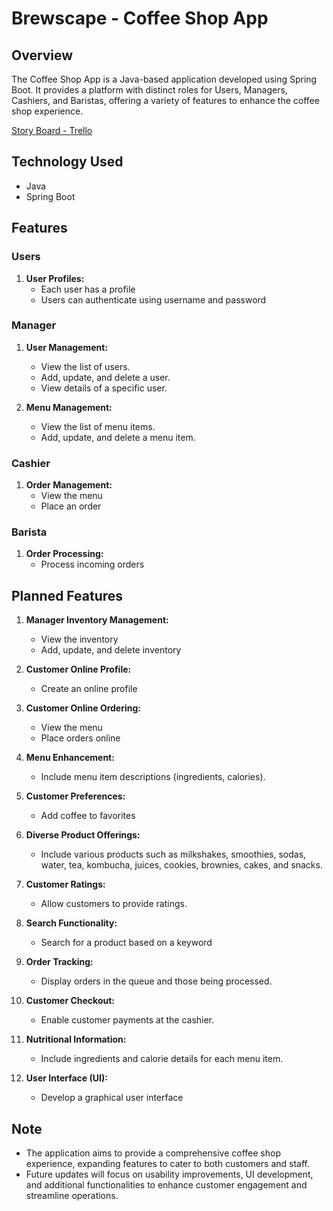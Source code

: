 # Brewscape - Coffee Shop App

## Overview

The Coffee Shop App is a Java-based application developed using Spring Boot. It provides a platform with distinct roles for Users, Managers, Cashiers, and Baristas, offering a variety of features to enhance the coffee shop experience.

[Story Board - Trello](https://trello.com/b/iMJPMQAQ/brewscape)

## Technology Used
- Java
- Spring Boot

## Features

### Users

1. **User Profiles:**
   - Each user has a profile
   - Users can authenticate using username and password

### Manager

1. **User Management:**
   - View the list of users.
   - Add, update, and delete a user.
   - View details of a specific user.

2. **Menu Management:**
   - View the list of menu items.
   - Add, update, and delete a menu item.

### Cashier

1. **Order Management:**
   - View the menu
   - Place an order 

### Barista

1. **Order Processing:**
   - Process incoming orders

## Planned Features

1. **Manager Inventory Management:**
   - View the inventory
   - Add, update, and delete inventory

2. **Customer Online Profile:**
   - Create an online profile

3. **Customer Online Ordering:**
   - View the menu
   - Place orders online

4. **Menu Enhancement:**
   - Include menu item descriptions (ingredients, calories).

5. **Customer Preferences:**
   - Add coffee to favorites

6. **Diverse Product Offerings:**
   - Include various products such as milkshakes, smoothies, sodas, water, tea, kombucha, juices, cookies, brownies, cakes, and snacks.

7. **Customer Ratings:**
   - Allow customers to provide ratings.

8. **Search Functionality:**
   - Search for a product based on a keyword

9. **Order Tracking:**
   - Display orders in the queue and those being processed.

10. **Customer Checkout:**
    - Enable customer payments at the cashier.

11. **Nutritional Information:**
    - Include ingredients and calorie details for each menu item.

12. **User Interface (UI):**
    - Develop a graphical user interface

## Note

- The application aims to provide a comprehensive coffee shop experience, expanding features to cater to both customers and staff.
- Future updates will focus on usability improvements, UI development, and additional functionalities to enhance customer engagement and streamline operations.
